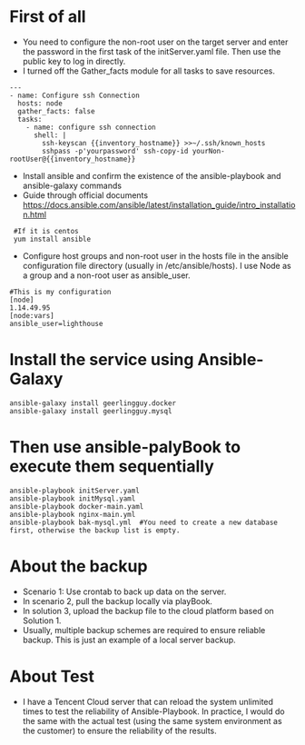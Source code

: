 # First of all
* You need to configure the non-root user on the target server and enter the password in the first task of the initServer.yaml file. Then use the public key to log in directly.
* I turned off the Gather_facts module for all tasks to save resources.
```
---
- name: Configure ssh Connection
  hosts: node
  gather_facts: false
  tasks:
    - name: configure ssh connection
      shell: |
        ssh-keyscan {{inventory_hostname}} >>~/.ssh/known_hosts
        sshpass -p'yourpassword' ssh-copy-id yourNon-rootUser@{{inventory_hostname}}
```
* Install ansible and confirm the existence of the ansible-playbook and ansible-galaxy commands
* Guide through official documents  https://docs.ansible.com/ansible/latest/installation_guide/intro_installation.html
```
 #If it is centos  
 yum install ansible
 ```

* Configure host groups and non-root user in the hosts file in the ansible configuration file directory (usually in /etc/ansible/hosts). I use Node as a group and a non-root user as ansible_user.
```
#This is my configuration
[node]
1.14.49.95
[node:vars]
ansible_user=lighthouse
```

# Install the service using Ansible-Galaxy 
```
ansible-galaxy install geerlingguy.docker
ansible-galaxy install geerlingguy.mysql
```

# Then use ansible-palyBook to execute them sequentially
```
ansible-playbook initServer.yaml
ansible-playbook initMysql.yaml
ansible-playbook docker-main.yaml
ansible-playbook nginx-main.yml
ansible-playbook bak-mysql.yml  #You need to create a new database first, otherwise the backup list is empty.
```

# About the backup
* Scenario 1: Use crontab to back up data on the server.
* In scenario 2, pull the backup locally via playBook.
* In solution 3, upload the backup file to the cloud platform based on Solution 1.
* Usually, multiple backup schemes are required to ensure reliable backup. This is just an example of a local server backup.

# About Test
* I have a Tencent Cloud server that can reload the system unlimited times to test the reliability of Ansible-Playbook. In practice, I would do the same with the actual test (using the same system environment as the customer) to ensure the reliability of the results.
